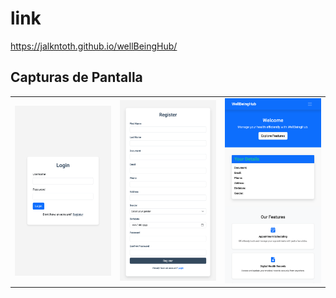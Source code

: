 # link

https://jalkntoth.github.io/wellBeingHub/

## Capturas de Pantalla

<table>
  <tr>
    <td><img src="./templates/screenshots/login.png" alt="login" width="200px"></td>
    <td><img src="./templates/screenshots/register.png" alt="register" width="200px"></td>
    <td><img src="./templates/screenshots/dashboard.png" alt="dashboard" width="200px"></td>
  </tr>
</table>
